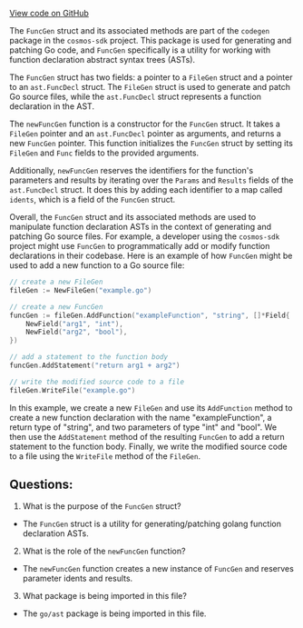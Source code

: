 [View code on GitHub](https://github.com/cosmos/cosmos-sdk/blob/main/depinject/internal/codegen/func.go)

The `FuncGen` struct and its associated methods are part of the `codegen` package in the `cosmos-sdk` project. This package is used for generating and patching Go code, and `FuncGen` specifically is a utility for working with function declaration abstract syntax trees (ASTs).

The `FuncGen` struct has two fields: a pointer to a `FileGen` struct and a pointer to an `ast.FuncDecl` struct. The `FileGen` struct is used to generate and patch Go source files, while the `ast.FuncDecl` struct represents a function declaration in the AST.

The `newFuncGen` function is a constructor for the `FuncGen` struct. It takes a `FileGen` pointer and an `ast.FuncDecl` pointer as arguments, and returns a new `FuncGen` pointer. This function initializes the `FuncGen` struct by setting its `FileGen` and `Func` fields to the provided arguments.

Additionally, `newFuncGen` reserves the identifiers for the function's parameters and results by iterating over the `Params` and `Results` fields of the `ast.FuncDecl` struct. It does this by adding each identifier to a map called `idents`, which is a field of the `FuncGen` struct.

Overall, the `FuncGen` struct and its associated methods are used to manipulate function declaration ASTs in the context of generating and patching Go source files. For example, a developer using the `cosmos-sdk` project might use `FuncGen` to programmatically add or modify function declarations in their codebase. Here is an example of how `FuncGen` might be used to add a new function to a Go source file:

```go
// create a new FileGen
fileGen := NewFileGen("example.go")

// create a new FuncGen
funcGen := fileGen.AddFunction("exampleFunction", "string", []*Field{
    NewField("arg1", "int"),
    NewField("arg2", "bool"),
})

// add a statement to the function body
funcGen.AddStatement("return arg1 + arg2")

// write the modified source code to a file
fileGen.WriteFile("example.go")
```

In this example, we create a new `FileGen` and use its `AddFunction` method to create a new function declaration with the name "exampleFunction", a return type of "string", and two parameters of type "int" and "bool". We then use the `AddStatement` method of the resulting `FuncGen` to add a return statement to the function body. Finally, we write the modified source code to a file using the `WriteFile` method of the `FileGen`.
## Questions: 
 1. What is the purpose of the `FuncGen` struct?
- The `FuncGen` struct is a utility for generating/patching golang function declaration ASTs.

2. What is the role of the `newFuncGen` function?
- The `newFuncGen` function creates a new instance of `FuncGen` and reserves parameter idents and results.

3. What package is being imported in this file?
- The `go/ast` package is being imported in this file.